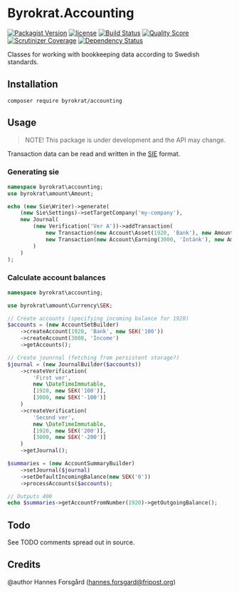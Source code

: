 # Byrokrat.Accounting

[![Packagist Version](https://img.shields.io/packagist/v/byrokrat/accounting.svg?style=flat-square)](https://packagist.org/packages/byrokrat/accounting)
[![license](https://img.shields.io/github/license/byrokrat/accounting.svg?maxAge=2592000&style=flat-square)](LICENSE)
[![Build Status](https://img.shields.io/travis/byrokrat/accounting/master.svg?style=flat-square)](https://travis-ci.org/byrokrat/accounting)
[![Quality Score](https://img.shields.io/scrutinizer/g/byrokrat/accounting.svg?style=flat-square)](https://scrutinizer-ci.com/g/byrokrat/accounting)
[![Scrutinizer Coverage](https://img.shields.io/scrutinizer/coverage/g/byrokrat/accounting.svg?style=flat-square)](https://scrutinizer-ci.com/g/byrokrat/accounting/?branch=master)
[![Dependency Status](https://img.shields.io/gemnasium/byrokrat/accounting.svg?style=flat-square)](https://gemnasium.com/byrokrat/accounting)


Classes for working with bookkeeping data according to Swedish standards.

Installation
------------
```shell
composer require byrokrat/accounting
```

Usage
-----
> NOTE! This package is under development and the API may change.

Transaction data can be read and written in the [SIE](http://www.sie.se/) format.

### Generating sie
<!-- @expectOutput /^\#FLAGGA 0/ -->
```php
namespace byrokrat\accounting;
use byrokrat\amount\Amount;

echo (new Sie\Writer)->generate(
    (new Sie\Settings)->setTargetCompany('my-company'),
    new Journal(
        (new Verification('Ver A'))->addTransaction(
            new Transaction(new Account\Asset(1920, 'Bank'), new Amount('100')),
            new Transaction(new Account\Earning(3000, 'Intänk'), new Amount('-100'))
        )
    )
);
```

### Calculate account balances
<!-- @expectOutput /^400\.00$/ -->
```php
namespace byrokrat\accounting;

use byrokrat\amount\Currency\SEK;

// Create accounts (specifying incoming balance for 1920)
$accounts = (new AccountSetBuilder)
    ->createAccount(1920, 'Bank', new SEK('100'))
    ->createAccount(3000, 'Income')
    ->getAccounts();

// Create jounrnal (fetching from persistent storage?)
$journal = (new JournalBuilder($accounts))
    ->createVerification(
        'First ver',
        new \DateTimeImmutable,
        [1920, new SEK('100')],
        [3000, new SEK('-100')]
    )
    ->createVerification(
        'Second ver',
        new \DateTimeImmutable,
        [1920, new SEK('200')],
        [3000, new SEK('-200')]
    )
    ->getJournal();

$summaries = (new AccountSummaryBuilder)
    ->setJournal($journal)
    ->setDefaultIncomingBalance(new SEK('0'))
    ->processAccounts($accounts);

// Outputs 400
echo $summaries->getAccountFromNumber(1920)->getOutgoingBalance();
```

Todo
----
See TODO comments spread out in source.

Credits
-------
@author Hannes Forsgård (hannes.forsgard@fripost.org)
